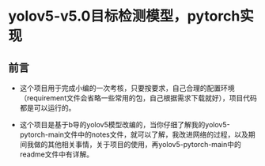 # yolov5-v5.0目标检测模型，pytorch实现



## 前言



- 这个项目用于完成小编的一次考核，只要按要求，自己合理的配置环境（requirement文件会省略一些常用的包，自己根据需求下载就好），项目代码都是可以运行的。

- 这个项目是基于b导的yolov5模型改编的，当你仔细了解我的yolov5-pytorch-main文件中的notes文件，就可以了解，我改进网络的过程，以及期间我做的其他相关事情，关于项目的使用，再yolov5-pytorch-main中的readme文件中有详解。
